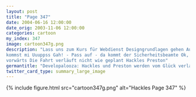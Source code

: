 ```yaml
---
layout: post
title: "Page 347"
date: 2004-06-16 12:00:00
date_orig: 2003-11-06 12:00:00
categories: cartoon
my_index: 347
image: cartoon347g.png
description: "Lass uns zum Kurs für Webdienst Designgrundlagen gehen Auf keinen Fall! Ich gehe zum Web Hacker Kurs Und du 
kommst mi Uuuppss Gah! - Pass auf - da kommt der Sicherheitsbeamte Ok, los
vorwärts Die Fahrt verläuft nicht wie geplant Hackles Preston"
germantitle: "Developalooza: Hackles und Preston werden vom Glück verlassen"
twitter_card_type: summary_large_image
---
```


{% include figure.html src="cartoon347g.png" alt="Hackles Page 347"  %}

